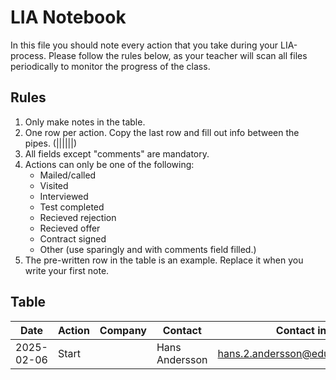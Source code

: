 # LIA Notebook

In this file you should note every action that you take during your LIA-process. Please follow the rules below, as your teacher will scan all files periodically to monitor the progress of the class.

## Rules

1. Only make notes in the table.
1. One row per action. Copy the last row and fill out info between the pipes. (||||||)
1. All fields except "comments" are mandatory.
1. Actions can only be one of the following:
   - Mailed/called
   - Visited
   - Interviewed
   - Test completed
   - Recieved rejection
   - Recieved offer
   - Contract signed
   - Other (use sparingly and with comments field filled.)
1. The pre-written row in the table is an example. Replace it when you write your first note.

## Table

| Date       | Action | Company | Contact        | Contact info                      | Comments |
| ---------- | ------ | ------- | -------------- | --------------------------------- | -------- |
| 2025-02-06 | Start  |         | Hans Andersson | hans.2.andersson@educ.goteborg.se | bad cop  |
